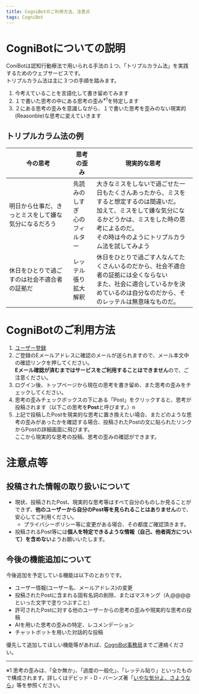 ```yaml
---
title: CogniBotのご利用方法、注意点
tags: CogniBot
---
```


# CogniBotについての説明
ConiBotは認知行動療法で用いられる手法の１つ、「トリプルカラム法」を実践するためのウェブサービスです。  
トリプルカラム法は主に３つの手順を踏みます。  

1. 今考えていることを言語化して書き留めてみます
1. １で書いた思考の中にある思考の歪み<sup>※1</sup>を特定します
1. ２にある思考の歪みを意識しながら、１で書いた思考を歪みのない現実的(Reasonble)な思考に変えていきます  

## トリプルカラム法の例
| 今の思考 | 思考の歪み | 現実的な思考 |
-------------------------------------------------------|------------------------------------|-------------------------------------------------------------------------------------------
| 明日から仕事だ、きっとミスをして嫌な気分になるだろう | 先読みのしすぎ <br> 心のフィルター | 大きなミスをしないで過ごせた一日もたくさんあったから、ミスをすると想定するのは間違いだ。<br> 加えて、ミスをして嫌な気分になるかどうかは、ミスをした時の思考によるのだ。 <br>その時は今のようにトリプルカラム法を試してみよう |  
休日をひとりで過ごすのは社会不適合者の証拠だ | レッテル張り <br> 拡大解釈 | 休日をひとりで過ごす人なんてたくさんいるのだから、社会不適合者の証拠には全くならない<br> また、社会に適合しているかを決めているのは自分なのだから、そのレッテルは無意味なものだ。



# CogniBotのご利用方法
1. [ユーザー登録](https://n0rao1iroem.herokuapp.com/users/sign_up)
1. ご登録のEメールアドレスに確認のメールが送られますので、メール本文中の確認リンクを押してください。  
**Eメール確認が済むまではサービスをご利用することはできません**ので、ご注意ください。
1. ログイン後、トップページから現在の思考を書き留め、また思考の歪みをチェックしてください。
1. 思考の歪みチェックボックスの下にある「Post」をクリックすると、思考が投稿されます（以下この思考を**Post**と呼びます。）n
1. 上記で投稿したPostを現実的な思考に置き換えたい場合、またどのような思考の歪みがあったかを確認する場合、投稿されたPostの文に貼られたリンクからPostの詳細画面に飛びます。  
ここから現実的な思考の投稿、思考の歪みの確認ができます。

# 注意点等
## 投稿された情報の取り扱いについて
* 現状、投稿されたPost、現実的な思考等はすべて自分のものしか見ることができず、**他のユーザーから自分のPost等を見られることはありません**ので、安心してご利用ください。
   * プライバシーポリシー等に変更がある場合、その都度ご確認頂きます。
* 投稿されるPost等には**個人を特定できるような情報（自己、他者両方について）を含めない**ようお願いいたします。

## 今後の機能追加について
今後追加を予定している機能は以下のとおりです。  

* ユーザー情報(ユーザー名、メールアドレス)の変更
* 投稿されたPostに含まれる固有名詞の削除、またはマスキング（A,@@@@といった文字で塗りつぶすこと）
* 許可されたPostに対する他のユーザーからの思考の歪みや現実的な思考の投稿
* AIを用いた思考の歪みの特定、レコメンデーション
* チャットボットを用いた対話的な投稿

優先して追加してほしい機能等があれば、[CogniBot事務局](<mailto:cognibot.info@gmail.com>)までご連絡ください。


----
※1 思考の歪みは、「全か無か」、「過度の一般化」、「レッテル貼り」といったもので構成されます。詳しくはデビッド・D・バーンズ著「[いやな気分よ、さようなら](https://www.amazon.co.jp/%E3%81%84%E3%82%84%E3%81%AA%E6%B0%97%E5%88%86%E3%82%88%E3%80%81%E3%81%95%E3%82%88%E3%81%86%E3%81%AA%E3%82%89-%E3%82%B3%E3%83%B3%E3%83%91%E3%82%AF%E3%83%88%E7%89%88-%E3%83%87%E3%83%93%E3%83%83%E3%83%89%E3%83%BBD%E3%83%BB%E3%83%90%E3%83%BC%E3%83%B3%E3%82%BA/dp/4791108485/ref=sr_1_1?ie=UTF8&qid=1531056671&sr=8-1&keywords=%E5%AB%8C%E3%81%AA%E6%B0%97%E5%88%86%E3%82%88%E3%81%95%E3%82%88%E3%81%86%E3%81%AA%E3%82%89)」等を参照ください。